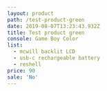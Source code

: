 ```yaml
---
layout: product
path: /test-product-green
date: 2019-08-07T13:23:43.932Z
title: Test product green
console: Game Boy Color
list:
  - mcwill backlit LCD
  - usb-c rechargeable battery
  - reshell
price: 90
sale: 'No'
---
```


